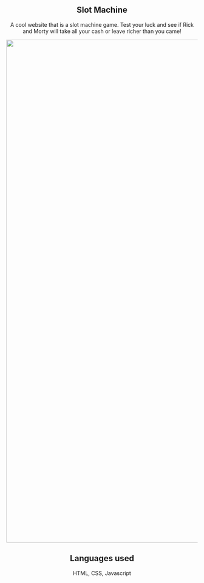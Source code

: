 <section>
  <h1 align="center">Slot Machine</h1>
<p align="center">
 A cool website that is a slot machine game. Test your luck and see if Rick and Morty will take all your cash or leave richer than you came!
</p>

<section align="center">
  <img width="1322" alt="Screen Shot 2022-06-05 at 4 55 19 PM" src="https://user-images.githubusercontent.com/102041426/172070189-46aa0ae8-e856-4a83-9fde-bc4a2bdfd052.png">

  </section>


</section>

<h2 align="center"> Languages used</h2>
<p align="center"> HTML, CSS, Javascript  </p>

